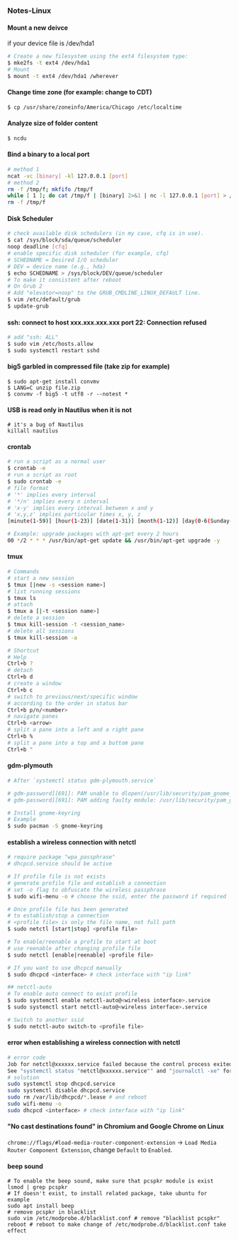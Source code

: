 ### Notes-Linux  

#### Mount a new deivce  
if your device file is /dev/hda1  
```bash
# Create a new filesystem using the ext4 filesystem type:  
$ mke2fs -t ext4 /dev/hda1
# Mount
$ mount -t ext4 /dev/hda1 /wherever
```
#### Change time zone (for example: change to CDT)  
```bash
$ cp /usr/share/zoneinfo/America/Chicago /etc/localtime
```
#### Analyze size of folder content
```bash
$ ncdu
```
#### Bind a binary to a local port
```bash
# method 1
ncat -vc [binary] -kl 127.0.0.1 [port] 
# method 2
rm -f /tmp/f; mkfifo /tmp/f
while [ 1 ]; do cat /tmp/f | [binary] 2>&1 | nc -l 127.0.0.1 [port] > /tmp/f; done
rm -f /tmp/f
```
#### Disk Scheduler  
```bash
# check available disk schedulers (in my case, cfq is in use).
$ cat /sys/block/sda/queue/scheduler
noop deadline [cfq]
# enable specific disk scheduler (for example, cfq)
# SCHEDNAME = Desired I/O scheduler
# DEV = device name (e.g., hda)
$ echo SCHEDNAME > /sys/block/DEV/queue/scheduler
# To make it consistent after reboot
# On Grub 2
# Add "elevator=noop" to the GRUB_CMDLINE_LINUX_DEFAULT line.
$ vim /etc/default/grub
$ update-grub
```
#### ssh: connect to host xxx.xxx.xxx.xxx port 22: Connection refused   
```bash
# add "ssh: ALL"
$ sudo vim /etc/hosts.allow
$ sudo systemctl restart sshd
```
#### big5 garbled in compressed file (take zip for example)
```
$ sudo apt-get install convmv
$ LANG=C unzip file.zip
$ convmv -f big5 -t utf8 -r --notest *
```
#### USB is read only in Nautilus when it is not
```
# it's a bug of Nautilus
killall nautilus
```
#### crontab  
```bash
# run a script as a normal user
$ crontab -e
# run a script as root
$ sudo crontab -e
# file format
# '*' implies every interval
# '*/n' implies every n interval
# 'x-y' implies every interval between x and y
# 'x,y,z' implies particular times x, y, z
[minute(1-59)] [hour(1-23)] [date(1-31)] [month(1-12)] [day(0-6(Sunday-Friday))] [command]

# Example: upgrade packages with apt-get every 2 hours
00 */2 * * * /usr/bin/apt-get update && /usr/bin/apt-get upgrade -y
```
#### tmux
```bash
# Commands
# start a new session
$ tmux [|new -s <session name>]
# list running sessions
$ tmux ls
# attach
$ tmux a [|-t <session name>]
# delete a session
$ tmux kill-session -t <session_name>
# delete all sessions
$ tmux kill-session -a

# Shortcut
# Help
Ctrl+b ?
# detach
Ctrl+b d
# create a window
Ctrl+b c
# switch to previous/next/specific window
# according to the order in status bar
Ctrl+b p/n/<number>
# navigate panes
Ctrl+b <arrow>
# split a pane into a left and a right pane
Ctrl+b %
# split a pane into a top and a buttom pane
Ctrl+b "
```
#### gdm-plymouth  
```bash
# After `systemctl status gdm-plymouth.service`

# gdm-password][691]: PAM unable to dlopen(/usr/lib/security/pam_gnome_keyring.so): ****
# gdm-password][691]: PAM adding faulty module: /usr/lib/security/pam_gnome_keyring.so

# Install gnome-keyring
# Example
$ sudo pacman -S gnome-keyring
```
#### establish a wireless connection with netctl
```bash
# require package "wpa_passphrase"
# dhcpcd.service should be active

# If profile file is not exists
# generate profile file and establish a connection 
# set -o flag to obfuscate the wireless passphrase
$ sudo wifi-menu -o # choose the ssid, enter the password if required

# Once profile file has been generated
# to establish/stop a connection
# <profile file> is only the file name, not full path
$ sudo netctl [start|stop] <profile file>

# To enable/reenable a profile to start at boot
# use reenable after changing profile file
$ sudo netctl [enable|reenable] <profile file>

# If you want to use dhcpcd manually
$ sudo dhcpcd <interface> # check interface with "ip link"

## netctl-auto
# To enable auto connect to exist profile
$ sudo systemctl enable netctl-auto@<wireless interface>.service
$ sudo systemctl start netctl-auto@<wireless interface>.service

# Switch to another ssid
$ sudo netctl-auto switch-to <profile file>
```
#### error when establishing a wireless connection with netctl
```bash
# error code
Job for netctl@xxxxxx.service failed because the control process exited with error code.
See "systemctl status "netctl@xxxxxx.service"" and "journalctl -xe" for details.
# solution
sudo systemctl stop dhcpcd.service
sudo systemctl disable dhcpcd.service
sudo rm /var/lib/dhcpcd/*.lease # and reboot
sudo wifi-menu -o
sudo dhcpcd <interface> # check interface with "ip link"
```
#### "No cast destinations found" in Chromium and Google Chrome on Linux
`chrome://flags/#load-media-router-component-extension` -> `Load Media Router Component Extension`, change `Default` to `Enabled`.
#### beep sound
```
# To enable the beep sound, make sure that pcspkr module is exist
lsmod | grep pcspkr
# If doesn't exist, to install related package, take ubuntu for example
sudo apt install beep
# remove pcspkr in blacklist
sudo vim /etc/modprobe.d/blacklist.conf # remove "blacklist pcspkr"
reboot # reboot to make change of /etc/modprobe.d/blacklist.conf take effect
```

